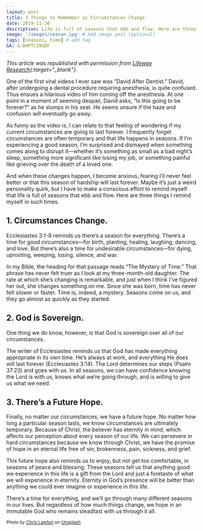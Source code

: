 ```yaml
---
layout: post
title: 3 Things to Remember as Circumstances Change
date: 2019-11-30
description: Life is full of seasons that ebb and flow. Here are three things I remind myself in such times. # Add post description (optional)
image: '/images/season.jpg' # Add image post (optional)
tags: [seasons, time] # add tag
GA: G-DHPTC39GDF
---
```

*This article was republished with permission from [Lifeway Research](https://research.lifeway.com/2019/11/15/3-things-to-remember-as-circumstances-change/?hootPostID=c57cc90913a2cb7f568eeffead2c5e2c){:target="_blank"}.*

One of the first viral videos I ever saw was “David After Dentist.” David, after undergoing a dental procedure requiring anesthesia, is quite confused. Thus ensues a hilarious video of him coming off the anesthesia. At one point in a moment of seeming despair, David asks, “Is this going to be forever?” as he slumps in his seat. He seems unsure if the haze and confusion will eventually go away.

As funny as the video is, I can relate to that feeling of wondering if my current circumstances are going to last forever. I frequently forget circumstances are often temporary and that life happens in seasons. If I’m experiencing a good season, I’m surprised and dismayed when something comes along to disrupt it—whether it’s something as small as a bad night’s sleep, something more significant like losing my job, or something painful like grieving over the death of a loved one.

And when these changes happen, I become anxious, fearing I’ll never feel better or that this season of hardship will last forever. Maybe it’s just a weird personality quirk, but I have to make a conscious effort to remind myself that life is full of seasons that ebb and flow. Here are three things I remind myself in such times.

## 1. Circumstances Change.

Ecclesiastes 3:1-8 reminds us there’s a season for everything. There’s a time for good circumstances—for birth, planting, healing, laughing, dancing, and love. But there’s also a time for undesirable circumstances—for dying, uprooting, weeping, losing, silence, and war.

In my Bible, the heading for that passage reads “The Mystery of Time.” That phrase has never felt truer as I look at my three-month-old daughter. The rate at which she’s changing is remarkable, and just when I think I’ve figured her out, she changes something on me. Since she was born, time has never felt slower or faster. Time is, indeed, a mystery. Seasons come on us, and they go almost as quickly as they started.

## 2. God is Sovereign.

One thing we do know, however, is that God is sovereign over all of our circumstances. 

The writer of Ecclesiastes reminds us that God has made everything appropriate in its own time. He’s always at work, and everything He does will last forever (Ecclesiastes 3:14). The Lord determines our steps (Psalm 37:23) and goes with us. In all seasons, we can have confidence knowing the Lord is with us, knows what we’re going through, and is willing to give us what we need. 

## 3. There’s a Future Hope.

Finally, no matter our circumstances, we have a future hope. No matter how long a particular season lasts, we know circumstances are ultimately temporary. Because of Christ, the believer has eternity in mind, which affects our perception about every season of our life. We can persevere in hard circumstances because we know through Christ, we have the promise of hope in an eternal life free of sin, brokenness, pain, sickness, and grief.

This future hope also reminds us to enjoy, but not get too comfortable, in seasons of peace and blessing. These seasons tell us that anything good we experience in this life is a gift from the Lord and just a foretaste of what we will experience in eternity. Eternity in God’s presence will be better than anything we could ever imagine or experience in this life.

There’s a time for everything, and we’ll go through many different seasons in our lives. But regardless of how much things change, we hope in an immutable God who remains steadfast with us through it all.

<sub>Photo by <a href="https://unsplash.com/@chrislawton?utm_content=creditCopyText&utm_medium=referral&utm_source=unsplash">Chris Lawton</a> on <a href="https://unsplash.com/photos/assorted-color-lear-hanging-decor-5IHz5WhosQE?utm_content=creditCopyText&utm_medium=referral&utm_source=unsplash">Unsplash</a></sub>